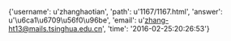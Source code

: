 {'username': u'zhanghaotian', 'path': u'1167/1167.html', 'answer': u'\u6ca1\u6709\u56f0\u96be', 'email': u'zhang-ht13@mails.tsinghua.edu.cn', 'time': '2016-02-25:20:26:53'}